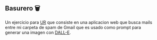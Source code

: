 ## Basurero 🗑

Un ejercicio para [UR](https://www.instagram.com/urniversidad/) que consiste en una aplicacion web que busca mails entre mi carpeta de spam de Gmail que es usado como prompt para generar una imagen con [DALL-E](https://openai.com/dall-e-2/).